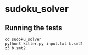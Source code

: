# sudoku_solver

## Running the tests

```
cd sudoku_solver
python3 killer.py input.txt b.smt2
z3 b.smt2
```
